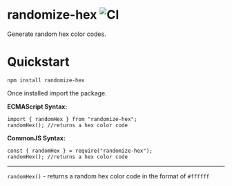 # randomize-hex ![CI](https://github.com/jordanliu/randomize-hex/workflows/CI/badge.svg)

 
 Generate random hex color codes.
 
 
 # Quickstart
 ```
npm install randomize-hex
```
Once installed import the package.

**ECMAScript Syntax:**
```
import { randomHex } from "randomize-hex";
randomHex(); //returns a hex color code
```

**CommonJS Syntax:**
```
const { randomHex } = require("randomize-hex");
randomHex(); //returns a hex color code
```

___
`randomHex()` - returns a random hex color code in the format of `#ffffff`
